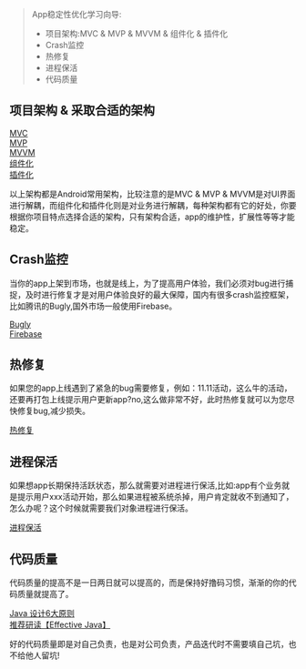 > App稳定性优化学习向导:
>
> - 项目架构:MVC & MVP & MVVM & 组件化 & 插件化
> - Crash监控
> - 热修复
> - 进程保活
> - 代码质量

## 项目架构 & 采取合适的架构

[MVC](https://www.jianshu.com/p/1e2adb415f27)  
[MVP](https://www.cnblogs.com/lixiansheng/p/11382389.html)  
[MVVM](https://www.jianshu.com/p/ef99ff863650)  
[组件化](https://www.jianshu.com/p/8b6e6a50e21e)  
[插件化](https://www.jianshu.com/p/f2e5b7b7f72b)

以上架构都是Android常用架构，比较注意的是MVC & MVP & MVVM是对UI界面进行解耦，而组件化和插件化则是对业务进行解耦，每种架构都有它的好处，你要根据你项目特点选择合适的架构，只有架构合适，app的维护性，扩展性等等才能稳定。  

## Crash监控  

当你的app上架到市场，也就是线上，为了提高用户体验，我们必须对bug进行捕捉，及时进行修复才是对用户体验良好的最大保障，国内有很多crash监控框架，比如腾讯的Bugly,国外市场一般使用Firebase。

[Bugly](https://bugly.qq.com/docs/user-guide/instruction-manual-android/)    
[Firebase](https://www.jianshu.com/p/3434c1297d7f)  

## 热修复

如果您的app上线遇到了紧急的bug需要修复，例如：11.11活动，这么牛的活动，还要再打包上线提示用户更新app?no,这么做非常不好，此时热修复就可以为您尽快修复bug,减少损失。  

[热修复](https://www.cnblogs.com/popfisher/p/8543973.html)  

## 进程保活  

如果想app长期保持活跃状态，那么就需要对进程进行保活,比如:app有个业务就是提示用户xxx活动开始，那么如果进程被系统杀掉，用户肯定就收不到通知了，怎么办呢？这个时候就需要我们对象进程进行保活。

[进程保活](https://zhuanlan.zhihu.com/p/79324310)  

## 代码质量

代码质量的提高不是一日两日就可以提高的，而是保持好撸码习惯，渐渐的你的代码质量就提高了。  

[Java 设计6大原则](https://blog.csdn.net/petterp/article/details/88053378)  
[推荐研读【Effective Java】](https://www.jianshu.com/p/54e122c8e765)  

好的代码质量即是对自己负责，也是对公司负责，产品迭代时不需要填自己坑，也不给他人留坑!
